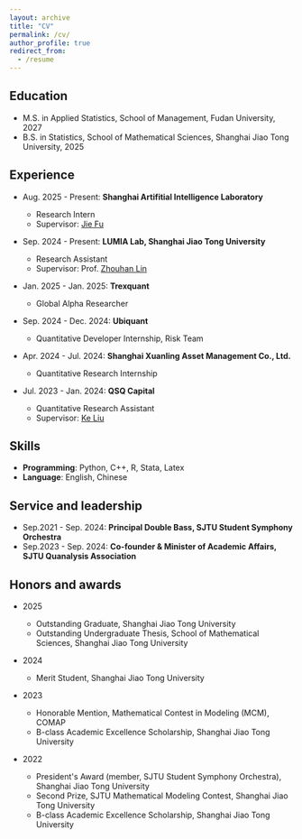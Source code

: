 ```yaml
---
layout: archive
title: "CV"
permalink: /cv/
author_profile: true
redirect_from:
  - /resume
---
```


<!-- {% include base_path %} -->

<!-- Please refer to the [Chinese version](../files/CV_Chinese.pdf) or the English version(not available at present) of my curriculum vitae for more information. -->

## Education

* M.S. in Applied Statistics, School of Management, Fudan University, 2027
* B.S. in Statistics, School of Mathematical Sciences, Shanghai Jiao Tong University, 2025


## Experience
* Aug. 2025 - Present: **Shanghai Artifitial Intelligence Laboratory**
  - Research Intern
  - Supervisor: [Jie Fu](https://bigaidream.github.io/)

* Sep. 2024 - Present: **LUMIA Lab, Shanghai Jiao Tong University**
  - Research Assistant 
  - Supervisor: Prof. [Zhouhan Lin](https://hantek.github.io/)

* Jan. 2025 - Jan. 2025: **Trexquant**
  - Global Alpha Researcher

* Sep. 2024 - Dec. 2024: **Ubiquant**
  - Quantitative Developer Internship, Risk Team

* Apr. 2024 - Jul. 2024: **Shanghai Xuanling Asset Management Co., Ltd.**
  - Quantitative Research Internship

* Jul. 2023 - Jan. 2024: **QSQ Capital**
  - Quantitative Research Assistant
  - Supervisor: [Ke Liu](https://ieeexplore.ieee.org/author/37962371000)
  
## Skills

* **Programming**: Python, C++, R, Stata, Latex
* **Language**: English, Chinese

## Service and leadership

* Sep.2021 - Sep. 2024: **Principal Double Bass, SJTU Student Symphony Orchestra**
* Sep.2023 - Sep. 2024: **Co-founder & Minister of Academic Affairs, SJTU Quanalysis Association**

## Honors and awards

* 2025
  - Outstanding Graduate, Shanghai Jiao Tong University
  - Outstanding Undergraduate Thesis, School of Mathematical Sciences, Shanghai Jiao Tong University

* 2024
  <!-- - Master of Science in Data Science and Business Analytics offer, School of Management, Fudan University
  - Ph.D. in Statistics offer (rank 2/26 among all candidates), School of Mathematical Sciences, Shanghai Jiao Tong University
  - Master of Financial Engineering offer (with full scholarship), School of Management, Fudan University -->
  - Merit Student, Shanghai Jiao Tong University

* 2023
  - Honorable Mention, Mathematical Contest in Modeling (MCM), COMAP
  - B-class Academic Excellence Scholarship, Shanghai Jiao Tong University

* 2022
  - President's Award (member, SJTU Student Symphony Orchestra), Shanghai Jiao Tong University
  - Second Prize, SJTU Mathematical Modeling Contest, Shanghai Jiao Tong University
  - B-class Academic Excellence Scholarship, Shanghai Jiao Tong University
